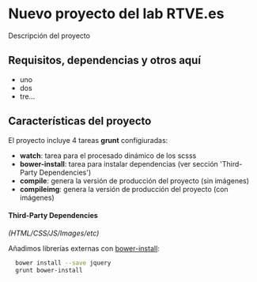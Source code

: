 # Nuevo proyecto del lab RTVE.es

Descripción del proyecto

## Requisitos, dependencias y otros aquí

- uno
- dos 
- tre...

## Características del proyecto

El proyecto incluye 4 tareas **grunt** configiuradas:

- **watch**: tarea para el procesado dinámico de los scsss
- **bower-install**: tarea para instalar dependencias (ver sección 'Third-Party Dependencies')
- **compile**: genera la versión de producción del proyecto (sin imágenes)
- **compileimg**: genera la versión de producción del proyecto (con imágenes)

#### Third-Party Dependencies

*(HTML/CSS/JS/Images/etc)*

Añadimos librerías externas con [bower-install](https://github.com/stephenplusplus/grunt-bower-install): 

```bash
  bower install --save jquery
  grunt bower-install
```
